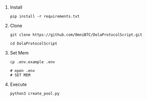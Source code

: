 

1. Install

   ~~~
   pip install -r requirements.txt
   ~~~

2. Clone

   ~~~
   git clone https://github.com/OmniBTC/DolaProtocolScript.git
   
   cd DolaProtocolScript
   ~~~

2. Set Mem

   ~~~
   cp .env.example .env
   
   # open .env
   # SET MEM
   ~~~

3. Execute

   ~~~
   python3 create_pool.py
   ~~~

   

